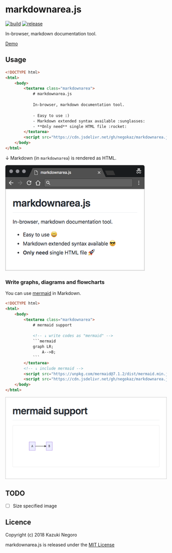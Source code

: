 # markdownarea.js

[![build](https://api.travis-ci.org/negokaz/markdownarea.js.svg)](https://travis-ci.org/negokaz/markdownarea.js) [![release](https://img.shields.io/github/release/negokaz/markdownarea.js.svg)](https://github.com/negokaz/markdownarea.js/releases/latest) 

In-browser, markdown documentation tool.

[Demo](https://negokaz.github.io/markdownarea.js)

## Usage

```html
<!DOCTYPE html>
<html>
    <body>
        <textarea class="markdownarea">
            # markdownarea.js

            In-browser, markdown documentation tool.

            - Easy to use :)
            - Markdown extended syntax available :sunglasses:
            - **Only need** single HTML file :rocket:
        </textarea>
        <script src="https://cdn.jsdelivr.net/gh/negokaz/markdownarea.js@v0.4.2/dist/markdownarea.js"></script>
    </body>
</html>
```

↓ Markdown (in `markdownarea`) is rendered as HTML.

![](docs/img/rendered.png)

### Write graphs, diagrams and flowcharts

You can use [mermaid](https://mermaidjs.github.io/) in Markdown.

```html
<!DOCTYPE html>
<html>
    <body>
        <textarea class="markdownarea">
            # mermaid support

            <!-- ↓ write codes as "mermaid" -->
            ```mermaid
            graph LR;
                A-->B;
            ```
        </textarea>
        <!-- ↓ include mermaid -->
        <script src="https://unpkg.com/mermaid@7.1.2/dist/mermaid.min.js"></script>
        <script src="https://cdn.jsdelivr.net/gh/negokaz/markdownarea.js@v0.4.2/dist/markdownarea.js"></script>
    </body>
</html>
```

![](docs/img/mermaid_support.png)

## TODO

- [ ] Size specified image

## Licence

Copyright (c) 2018 Kazuki Negoro

markdownarea.js is released under the [MIT License](./LICENSE)
